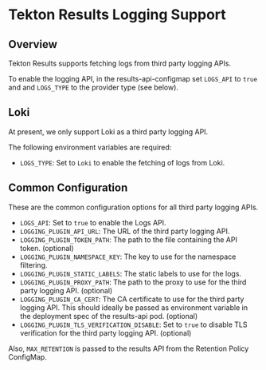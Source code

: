 # Tekton Results Logging Support

## Overview

Tekton Results supports fetching logs from third party logging APIs.

To enable the logging API, in the results-api-configmap set `LOGS_API` to `true` and
and `LOGS_TYPE` to the provider type (see below).

## Loki

At present, we only support Loki as a third party logging API.

The following environment variables are required:

- `LOGS_TYPE`: Set to `Loki` to enable the fetching of logs from Loki.

## Common Configuration
These are the common configuration options for all third party logging APIs.
- `LOGS_API`: Set to `true` to enable the Logs API.
- `LOGGING_PLUGIN_API_URL`: The URL of the third party logging API.
- `LOGGING_PLUGIN_TOKEN_PATH`: The path to the file containing the API token. (optional)
- `LOGGING_PLUGIN_NAMESPACE_KEY`: The key to use for the namespace filtering.
- `LOGGING_PLUGIN_STATIC_LABELS`: The static labels to use for the logs.
- `LOGGING_PLUGIN_PROXY_PATH`: The path to the proxy to use for the third party logging API. (optional)
- `LOGGING_PLUGIN_CA_CERT`: The CA certificate to use for the third party logging API. This should ideally be passed as environment variable in the deployment spec of the results-api pod. (optional)
- `LOGGING_PLUGIN_TLS_VERIFICATION_DISABLE`: Set to `true` to disable TLS verification for the third party logging API. (optional)

Also, `MAX_RETENTION` is passed to the results API from the Retention Policy ConfigMap.
